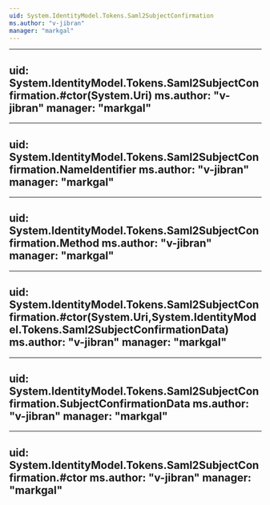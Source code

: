 ```yaml
---
uid: System.IdentityModel.Tokens.Saml2SubjectConfirmation
ms.author: "v-jibran"
manager: "markgal"
---
```


---
uid: System.IdentityModel.Tokens.Saml2SubjectConfirmation.#ctor(System.Uri)
ms.author: "v-jibran"
manager: "markgal"
---

---
uid: System.IdentityModel.Tokens.Saml2SubjectConfirmation.NameIdentifier
ms.author: "v-jibran"
manager: "markgal"
---

---
uid: System.IdentityModel.Tokens.Saml2SubjectConfirmation.Method
ms.author: "v-jibran"
manager: "markgal"
---

---
uid: System.IdentityModel.Tokens.Saml2SubjectConfirmation.#ctor(System.Uri,System.IdentityModel.Tokens.Saml2SubjectConfirmationData)
ms.author: "v-jibran"
manager: "markgal"
---

---
uid: System.IdentityModel.Tokens.Saml2SubjectConfirmation.SubjectConfirmationData
ms.author: "v-jibran"
manager: "markgal"
---

---
uid: System.IdentityModel.Tokens.Saml2SubjectConfirmation.#ctor
ms.author: "v-jibran"
manager: "markgal"
---
